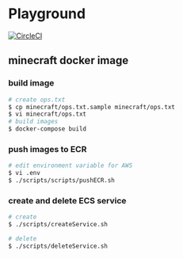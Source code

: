 # Playground

[![CircleCI](https://circleci.com/gh/omurakazuaki/playground.svg?style=svg)](https://circleci.com/gh/omurakazuaki/playground)

## minecraft docker image

### build image

```sh
# create ops.txt
$ cp minecraft/ops.txt.sample minecraft/ops.txt
$ vi minecraft/ops.txt 
# build images
$ docker-compose build
```

### push images to ECR

```sh
# edit environment variable for AWS
$ vi .env
$ ./scripts/scripts/pushECR.sh
```

### create and delete ECS service

```sh
# create
$ ./scripts/createService.sh

# delete
$ ./scripts/deleteService.sh
```
